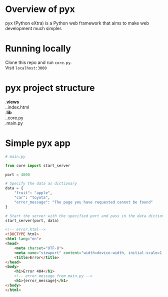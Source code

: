 # Overview of pyx
pyx (Python eXtra) is a Python web framework that aims to make web development much simpler.

# Running locally
Clone this repo and run <code>core.py</code>.<br/>
Visit <code>localhost:3000</code>

# pyx project structure
.<b>views</b><br/>
..index.html<br/>
.<b>lib</b><br/>
..core.py<br/>
.main.py<br/>

# Simple pyx app
```py
# main.py

from core import start_server

port = 4000

# Specify the data as dictionary
data = {
    "fruit": "apple",
    "car": "toyota",
    "error_message": "The page you have requested cannot be found"
}

# Start the server with the specified port and pass in the data dictionary
start_server(port, data)
```

```html
<!-- error.html-->
<!DOCTYPE html>
<html lang="en">
<head>
    <meta charset="UTF-8">
    <meta name="viewport" content="width=device-width, initial-scale=1.0">
    <title>Error</title>
</head>
<body>
    <h1>Error 404</h1>
    <!-- error message from main.py -->
    <h1>{error_message}</h1>
</body>
</html>
```